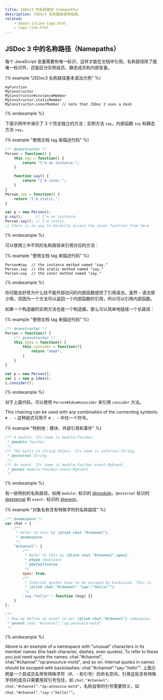 ```yaml
---
title: JSDoc3 的名称路径（namepaths）
description: JSDoc3 名称路径使用指南。
related:
    - about-inline-tags.html
    - tags-link.html
---
```


## JSDoc 3 中的名称路径（Namepaths）

每个 JavaScript 变量需要有唯一标识，这样才能在文档中引用。名称路径除了能唯一标识外，还能区分实例成员、静态成员和内部变量。

{% example "JSDoc3 名称路径基本语法示例" %}

```
myFunction
MyConstructor
MyConstructor#instanceMember
MyConstructor.staticMember
MyConstructor~innerMember // note that JSDoc 2 uses a dash
```
{% endexample %}

下面示例中中演示了 3 个完全独立的方法：实例方法 `say`，内部函数 `say` 和静态方法 `say`。

{% example "使用文档 tag 来描述代码" %}

```js
/** @constructor */
Person = function() {
    this.say = function() {
        return "I'm an instance.";
    }

    function say() {
        return "I'm inner.";
    }
}
Person.say = function() {
    return "I'm static.";
}

var p = new Person();
p.say();      // I'm an instance.
Person.say(); // I'm static.
// there is no way to directly access the inner function from here
```
{% endexample %}

可以使用三中不同的名称路径来引用对应的方法：

{% example "使用文档 tag 来描述代码" %}

```
Person#say  // the instance method named "say."
Person.say  // the static method named "say."
Person~say  // the inner method named "say."
```
{% endexample %}

你可能会好奇为什么给不能外部访问的内部函数提供了引用语法。虽然 `~` 语法很少用，但因为一个方法可以返回一个内部函数的引用，所以可以引用内部函数。

如果一个构造器的实例方法也是一个构造器，那么可以简单地链成一个长路径：

{% example "使用文档 tag 来描述代码" %}

```js
/** @constructor */
Person = function() {
    /** @constructor */
    this.Idea = function() {
        this.consider = function(){
            return "hmmm";
        }
    }
}

var p = new Person();
var i = new p.Idea();
i.consider();
```
{% endexample %}

对于上面代码，可以使用 `Person#Idea#consider` 来引用 `consider` 方法。

This chaining can be used with any combination of the connecting symbols: `# . ~`
这种链式可用于 `# . ~` 中任一个符号。

{% example "特别地：模块、外部引用和事件" %}

```js
/** A module. Its name is module:foo/bar.
 * @module foo/bar
 */
/** The built in string object. Its name is external:String.
 * @external String
 */
/** An event. Its name is module:foo/bar.event:MyEvent.
 * @event module:foo/bar.event:MyEvent
 */
```
{% endexample %}

有一些特别的名称路径，如用 `module:` 标识的 [@module][module-tag]，`@external` 标识的 [@external][external-tag] 和 `event:` 标识的 [@event][event-tag]。

{% example "对象名称含有特殊字符的名称路径" %}

```js
/** @namespace */
var chat = {
    /**
     * Refer to this by {@link chat."#channel"}.
     * @namespace
     */
    "#channel": {
        /**
         * Refer to this by {@link chat."#channel".open}.
         * @type {boolean}
         * @defaultvalue
         */
        open: true,
        /**
         * Internal quotes have to be escaped by backslash. This is
         * {@link chat."#channel"."say-\"hello\""}.
         */
        'say-"hello"': function (msg) {}
    }
};

/**
 * Now we define an event in our {@link chat."#channel"} namespace.
 * @event chat."#channel"."op:announce-motd"
 */
```
{% endexample %}

Above is an example of a namespace with "unusual" characters in its member names (the hash character, dashes, even quotes).
To refer to these you just need quote the names: chat."#channel", chat."#channel"."op:announce-motd", and so on.
Internal quotes in names should be escaped with backslashes: chat."#channel"."say-\"hello\"".
上面示例是一个其成员名带有特殊字符（#、- 和引号）的命名空间，引用这些含有特殊字符的成员只需要用双引号包住，如 `chat."#channel"`、`chat."#channel"."op:announce-motd"`，名称自带的引号需要转义，如 `chat."#channel"."say-\"hello\""`。

[event-tag]: tags-event.html
[external-tag]: tags-external.html
[module-tag]: tags-module.html
